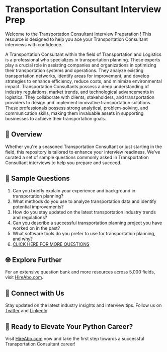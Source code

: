 # Transportation Consultant Interview Prep

Welcome to the Transportation Consultant Interview Preparation ! This resource is designed to help you ace your Transportation Consultant interviews with confidence.

A Transportation Consultant within the field of Transportation and Logistics is a professional who specializes in transportation planning. These experts play a crucial role in assisting companies and organizations in optimizing their transportation systems and operations. They analyze existing transportation networks, identify areas for improvement, and develop strategies to enhance efficiency, reduce costs, and minimize environmental impact. Transportation Consultants possess a deep understanding of industry regulations, market trends, and technological advancements in logistics. They collaborate with clients, stakeholders, and transportation providers to design and implement innovative transportation solutions. These professionals possess strong analytical, problem-solving, and communication skills, making them invaluable assets in supporting businesses to achieve their transportation goals.

## 🚀 Overview

Whether you're a seasoned Transportation Consultant or just starting in the field, this repository is tailored to enhance your interview readiness. We've curated a set of sample questions commonly asked in Transportation Consultant interviews to help you prepare and succeed.

## 📝 Sample Questions

1. Can you briefly explain your experience and background in transportation planning?
2. What methods do you use to analyze transportation data and identify potential improvements?
3. How do you stay updated on the latest transportation industry trends and regulations?
4. Can you describe a successful transportation planning project you have worked on in the past?
5. What software tools do you prefer to use for transportation planning, and why?
6. [CLICK HERE FOR MORE QUESTIONS](https://hireabo.com/job/23_2_12/Transportation%20Consultant)

## 🌐 Explore Further

For an extensive question bank and more resources across 5,000 fields, visit [HireAbo.com](https://www.hireabo.com).

## 📱 Connect with Us

Stay updated on the latest industry insights and interview tips. Follow us on [Twitter](https://twitter.com/hireabo) and [LinkedIn](https://www.linkedin.com/in/hire-abo-3609972a8/).

## 🚀 Ready to Elevate Your Python Career?

Visit [HireAbo.com](https://www.hireabo.com) now and take the first step towards a successful Transportation Consultant career!